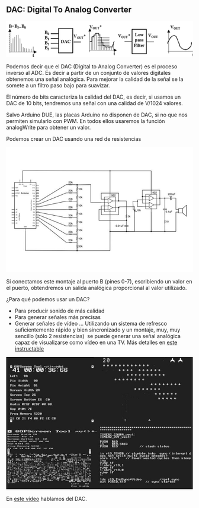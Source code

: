 ## DAC: Digital To Analog Converter


![DAC](./images/DAC.png)

Podemos decir que el DAC (Digital to Analog Converter) es el proceso inverso al ADC. Es decir a partir de un conjunto de valores digitales obtenemos una señal analógica. Para mejorar la calidad de la señal se la somete  a un filtro paso bajo para suavizar.

El número de bits caracteriza la calidad del DAC, es decir, si usamos un DAC de 10 bits, tendremos una señal con una calidad de V/1024 valores.

Salvo Arduino DUE, las placas Arduino no disponen de DAC, si no que nos permiten simularlo con PWM. En todos ellos usaremos la función analogWrite para obtener un valor.

Podemos crear un DAC usando una red de resistencias

![DAC_resustencias.png](./images/DAC_resustencias.png)

Si conectamos este montaje al puerto B (pines 0-7), escribiendo un valor en el puerto, obtendremos un salida analógica proporcional al valor utilizado.

¿Para qué podemos usar un DAC?

* Para producir sonido de más calidad
* Para generar señales más precisas
* Generar señales de vídeo ... Utilizando un sistema de refresco suficientemente rápido y bien sincronizado y un montaje, muy, muy sencillo (sólo 2 resistencias)  se puede generar una señal analógica capaz de visualizarse como vídeo en una TV. Más detalles en [este instructable](http://www.instructables.com/id/MRETV-Video-Stereo-Sound-and-much-more-from-a-s/)


![DAC_Video.png](./images/DAC_Video.png)

En [este vídeo](https://www.youtube.com/embed/ZNeFd8kK9h0) hablamos del DAC.
